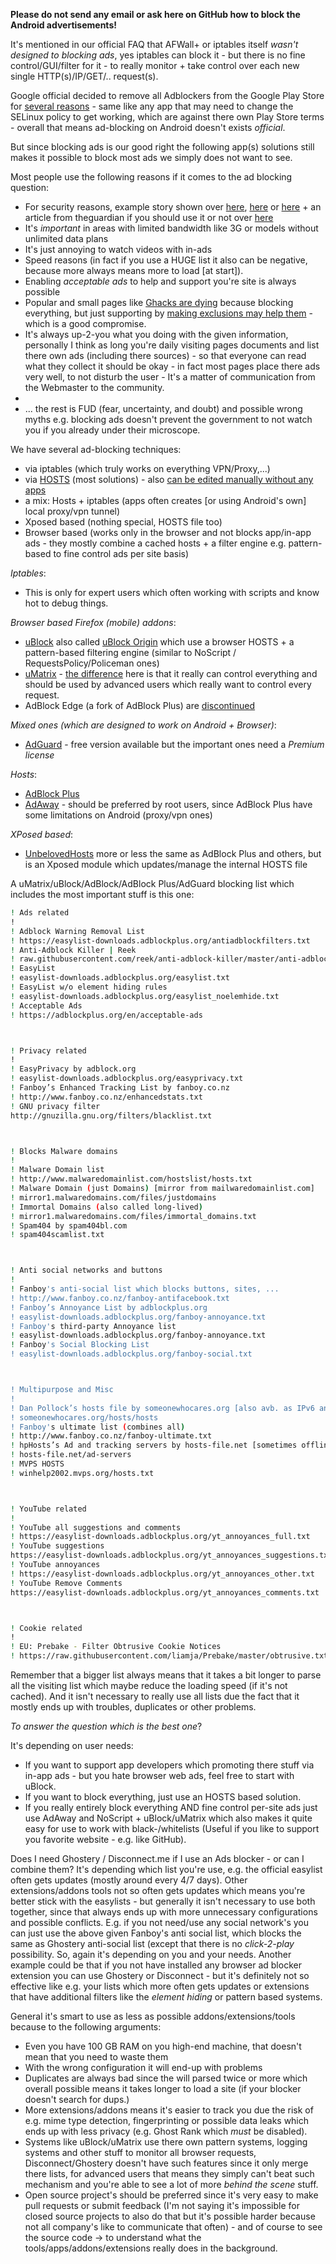 **Please do not send any email or ask here on GitHub how to block the Android advertisements!** 


It's mentioned in our official FAQ that AFWall+ or iptables itself _wasn't designed to blocking ads_, yes iptables can block it - but there is no fine control/GUI/filter for it - to really monitor + take control over each new single HTTP(s)/IP/GET/.. request(s).


Google official decided to remove all Adblockers from the Google Play Store for [several reasons](https://adblockplus.org/blog/adblock-plus-for-android-removed-from-google-play-store) - same like any app that may need to change the SELinux policy to get working, which are against there own Play Store terms - overall that means ad-blocking on Android doesn't exists _official_.


But since blocking ads is our good right the following app(s) solutions still makes it possible to block most ads we simply does not want to see.

Most people use the following reasons if it comes to the ad blocking question:
* For security reasons, example story shown over [here](http://www.bbc.com/news/technology-26447423), [here](http://us.norton.com/yoursecurityresource/detail.jsp?aid=banner) or [here](https://news.ncsu.edu/2012/03/wms-jiang-app-ads/) + an article from theguardian if you should use it or not over [here](http://www.theguardian.com/technology/pda/2010/mar/09/adblock)
* It's _important_ in areas with limited bandwidth like 3G or models without unlimited data plans
* It's just annoying to watch videos with in-ads 
* Speed reasons (in fact if you use a HUGE list it also can be negative, because more always means more to load [at start]).
* Enabling _acceptable ads_ to help and support you're site is always possible
* Popular and small pages like [Ghacks are dying](http://www.ghacks.net/2015/02/27/ghacks-is-dying-and-needs-your-help/) because blocking everything, but just supporting by [making exclusions may help them](http://www.ghacks.net/2015/04/18/2-months-later-ghacks-is-still-dying-but-there-is-hope/) - which is a good compromise. 
* It's always up-2-you what you doing with the given information, personally I think as long you're daily visiting pages documents and list there own ads (including there sources) - so that everyone can read what they collect it should be okay - in fact most pages place there ads very well, to not disturb the user - It's a matter of communication from the Webmaster to the community.
* <other reasons>
* ... the rest is FUD (fear, uncertainty, and doubt) and possible wrong myths e.g. blocking ads doesn't prevent the government to not watch you if you already under their microscope.  


We have several ad-blocking techniques:
- via iptables (which truly works on everything VPN/Proxy,...)
- via [HOSTS](http://en.wikipedia.org/wiki/Hosts_%28file%29) (most solutions) - also [can be edited manually without any apps](http://www.techrepublic.com/article/edit-your-rooted-android-hosts-file-to-block-ad-servers/)
- a mix: Hosts + iptables (apps often creates [or using Android's own] local proxy/vpn tunnel)
- Xposed based (nothing special, HOSTS file too)
- Browser based (works only in the browser and not blocks app/in-app ads - they mostly combine a cached hosts + a filter engine e.g. pattern-based to fine control ads per site basis)



_Iptables_:
* This is only for expert users which often working with scripts and know hot to debug things. 


_Browser based Firefox (mobile) addons_:
* [uBlock](https://github.com/gorhill/uBlock/releases) also called [uBlock Origin](https://addons.mozilla.org/en-US/firefox/addon/ublock-origin/) which use a browser HOSTS + a pattern-based filtering engine (similar to NoScript / RequestsPolicy/Policeman ones)
* [uMatrix](https://github.com/gorhill/uMatrix/releases) - [the difference](https://github.com/gorhill/uMatrix/issues/32) here is that it really can control everything and should be used by advanced users which really want to control every request.
* AdBlock Edge (a fork of AdBlock Plus) are [discontinued](http://www.ghacks.net/2015/04/13/popular-adblock-plus-fork-adblock-edge-to-be-discontinued/)


_Mixed ones (which are designed to work on Android + Browser)_:
* [AdGuard](http://adguard.com/en/adguard-android/overview.html) - free version available but the important ones need a _Premium license_


_Hosts_:
* [AdBlock Plus](https://adblockplus.org/de/android-install)
* [AdAway](https://f-droid.org/repository/browse/?fdid=org.adaway) - should be preferred by root users, since AdBlock Plus have some limitations on Android (proxy/vpn ones)


_XPosed based_:
* [UnbelovedHosts](http://unbelovedhosts.apk.defim.de/) more or less the same as AdBlock Plus and others, but is an Xposed module which updates/manage the internal HOSTS file



A uMatrix/uBlock/AdBlock/AdBlock Plus/AdGuard blocking list which includes the most important stuff is this one:
```bash
! Ads related
!
! Adblock Warning Removal List
! https://easylist-downloads.adblockplus.org/antiadblockfilters.txt
! Anti-Adblock Killer | Reek
! raw.githubusercontent.com/reek/anti-adblock-killer/master/anti-adblock-killer-filters.txt
! EasyList
! easylist-downloads.adblockplus.org/easylist.txt
! EasyList w/o element hiding rules
! easylist-downloads.adblockplus.org/easylist_noelemhide.txt
! Acceptable Ads
! https://adblockplus.org/en/acceptable-ads



! Privacy related
!
! EasyPrivacy by adblock.org
! easylist-downloads.adblockplus.org/easyprivacy.txt
! Fanboy’s Enhanced Tracking List by fanboy.co.nz
! http://www.fanboy.co.nz/enhancedstats.txt
! GNU privacy filter
http://gnuzilla.gnu.org/filters/blacklist.txt



! Blocks Malware domains
! 
! Malware Domain list
! http://www.malwaredomainlist.com/hostslist/hosts.txt
! Malware Domain (just Domains) [mirror from mailwaredomainlist.com]
! mirror1.malwaredomains.com/files/justdomains
! Immortal Domains (also called long-lived)
! mirror1.malwaredomains.com/files/immortal_domains.txt
! Spam404 by spam404bl.com
! spam404scamlist.txt



! Anti social networks and buttons
! 
! Fanboy's anti-social list which blocks buttons, sites, ...
! http://www.fanboy.co.nz/fanboy-antifacebook.txt
! Fanboy’s Annoyance List by adblockplus.org
! easylist-downloads.adblockplus.org/fanboy-annoyance.txt
! Fanboy's third-party Annoyance list
! easylist-downloads.adblockplus.org/fanboy-annoyance.txt
! Fanboy's Social Blocking List 
! easylist-downloads.adblockplus.org/fanboy-social.txt



! Multipurpose and Misc
!
! Dan Pollock’s hosts file by someonewhocares.org [also avb. as IPv6 and nulled)
! someonewhocares.org/hosts/hosts
! Fanboy's ultimate list (combines all)
! http://www.fanboy.co.nz/fanboy-ultimate.txt
! hpHosts’s Ad and tracking servers by hosts-file.net [sometimes offline]
! hosts-file.net/ad-servers
! MVPS HOSTS
! winhelp2002.mvps.org/hosts.txt



! YouTube related
! 
! YouTube all suggestions and comments
! https://easylist-downloads.adblockplus.org/yt_annoyances_full.txt
! YouTube suggestions 
https://easylist-downloads.adblockplus.org/yt_annoyances_suggestions.txt
! YouTube annoyances
! https://easylist-downloads.adblockplus.org/yt_annoyances_other.txt
! YouTube Remove Comments
https://easylist-downloads.adblockplus.org/yt_annoyances_comments.txt



! Cookie related
!
! EU: Prebake - Filter Obtrusive Cookie Notices
! https://raw.githubusercontent.com/liamja/Prebake/master/obtrusive.txt
```

Remember that a bigger list always means that it takes a bit longer to parse all the visiting list which maybe reduce the loading speed (if it's not cached). And it isn't necessary to really use all lists due the fact that it mostly ends up with troubles, duplicates or other problems.


_To answer the question which is the best one_?

It's depending on user needs:
* If you want to support app developers which promoting there stuff via in-app ads - but you hate browser web ads, feel free to start with uBlock. 
* If you want to block everything, just use an HOSTS based solution. 
* If you really entirely block everything AND fine control per-site ads just use AdAway and NoScript + uBlock/uMatrix which also makes it quite easy for use to work with black-/whitelists (Useful if you like to support you favorite website - e.g. like GitHub).


Does I need Ghostery / Disconnect.me if I use an Ads blocker - or can I combine them?
It's depending which list you're use, e.g. the official easylist often gets updates (mostly around every 4/7 days). Other extensions/addons tools not so often gets updates which means you're better stick with the easylists - but generally it isn't necessary to use both together, since that always ends up with more unnecessary configurations and possible conflicts. E.g. if you not need/use any social network's you can just use the above given Fanboy's anti social list, which blocks the same as Ghostery anti-social list (except that there is no _click-2-play_ possibility. So, again it's depending on you and your needs. Another example could be that if you not have installed any browser ad blocker extension you can use Ghostery or Disconnect - but it's definitely not so effective like e.g. your lists which more often gets updates or extensions that have additional filters like the _element hiding_ or pattern based systems.

General it's smart to use as less as possible addons/extensions/tools because to the following arguments:
* Even you have 100 GB RAM on you high-end machine, that doesn't mean that you need to waste them
* With the wrong configuration it will end-up with problems 
* Duplicates are always bad since the will parsed twice or more which overall possible means it takes longer to load a site (if your blocker doesn't search for dups.)
* More extensions/addons means it's easier to track you due the risk of e.g. mime type detection, fingerprinting or possible data leaks which ends up with less privacy (e.g. Ghost Rank which _must_ be disabled).
* Systems like uBlock/uMatrix use there own pattern systems, logging systems and other stuff to monitor all browser requests, Disconnect/Ghostery doesn't have such features since it only merge there lists, for advanced users that means they simply can't beat such mechanism and you're able to see a lot of more _behind the scene_ stuff.
* Open source project's should be preferred since it's very easy to make pull requests or submit feedback (I'm not saying it's impossible for closed source projects to also do that but it's possible harder because not all company's like to communicate that often) - and of course to see the source code -> to understand what the tools/apps/addons/extensions really does in the background.